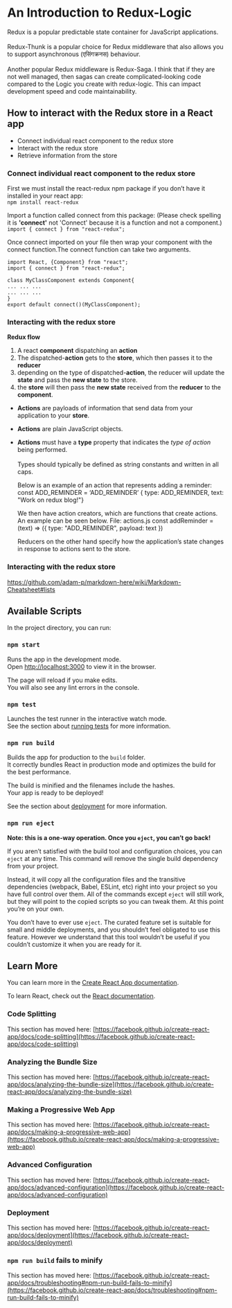 # An Introduction to Redux-Logic

<p>Redux is a popular predictable state container for JavaScript applications.<br /><br />
Redux-Thunk is a popular choice for Redux middleware that also allows you to support asynchronous (एसिंगक्रनस) behaviour.<br /><br />
Another popular Redux middleware is Redux-Saga.  I think that if they are not well managed, then sagas can create complicated-looking code compared to the Logic you create with redux-logic. This can impact development speed and code maintainability.</p>

## How to interact with the Redux store in a React app  
<ul>
<li>Connect individual react component to the redux store</li>
<li>Interact with the redux store</li>
<li>Retrieve information from the store</li>
</ul>  

### Connect individual react component to the redux store
First we must install the react-redux npm package if you don’t have it installed in your react app:  
`npm install react-redux`

Import a function called connect from this package: (Please check spelling it is <b>'connect'</b> not 'Connect' because it is a function and not a component.)  
`import { connect } from "react-redux";`

Once connect imported on your file then wrap your component with the connect function.The connect function can take two arguments. 


    import React, {Component} from "react";
    import { connect } from "react-redux";
	
	class MyClassComponent extends Component{
	... ... ...
	... ... ...
	}
	export default connect()(MyClassComponent);
### Interacting with the redux store  
<b>Redux flow</b>  
1. A react <b>component</b> dispatching an <b>action</b><br/>  
2. The dispatched-<b>action</b> gets to the <b>store</b>, which then passes it to the <b>reducer</b><br/>
3. depending on the type of dispatched-<b>action</b>, the reducer will update the <b>state</b> and pass the <b>new state</b> to the store.<br/>
4. the <b>store</b> will then pass the <b>new state</b> received from the <b>reducer</b> to the <b>component</b>.<br/>
 
*  <b>Actions</b> are payloads of information that send data from your application to your <b>store</b>. <br/> 
*  <b>Actions</b> are plain JavaScript objects.
*  <b>Actions</b> must have a <b>type</b> property that indicates the <i>type of action</i> being performed.<br/>  
Types should typically be defined as string constants and written in all caps.<br/> 
	
	Below is an example of an action that represents adding a reminder:
	const ADD_REMINDER = ‘ADD_REMINDER’
	{ type: ADD_REMINDER, text: "Work on redux blog!"}
	
	We then have action creators, which are functions that create actions. An example can be seen below.
	File: actions.js
	const addReminder = (text) => ({
										type: "ADD_REMINDER",
										payload: text
									})
									
	Reducers on the other hand specify how the application’s state changes in response to actions sent to the store.


### Interacting with the redux store  







https://github.com/adam-p/markdown-here/wiki/Markdown-Cheatsheet#lists
## Available Scripts

In the project directory, you can run:

### `npm start`

Runs the app in the development mode.\
Open [http://localhost:3000](http://localhost:3000) to view it in the browser.

The page will reload if you make edits.\
You will also see any lint errors in the console.

### `npm test`

Launches the test runner in the interactive watch mode.\
See the section about [running tests](https://facebook.github.io/create-react-app/docs/running-tests) for more information.

### `npm run build`

Builds the app for production to the `build` folder.\
It correctly bundles React in production mode and optimizes the build for the best performance.

The build is minified and the filenames include the hashes.\
Your app is ready to be deployed!

See the section about [deployment](https://facebook.github.io/create-react-app/docs/deployment) for more information.

### `npm run eject`

**Note: this is a one-way operation. Once you `eject`, you can’t go back!**

If you aren’t satisfied with the build tool and configuration choices, you can `eject` at any time. This command will remove the single build dependency from your project.

Instead, it will copy all the configuration files and the transitive dependencies (webpack, Babel, ESLint, etc) right into your project so you have full control over them. All of the commands except `eject` will still work, but they will point to the copied scripts so you can tweak them. At this point you’re on your own.

You don’t have to ever use `eject`. The curated feature set is suitable for small and middle deployments, and you shouldn’t feel obligated to use this feature. However we understand that this tool wouldn’t be useful if you couldn’t customize it when you are ready for it.

## Learn More

You can learn more in the [Create React App documentation](https://facebook.github.io/create-react-app/docs/getting-started).

To learn React, check out the [React documentation](https://reactjs.org/).

### Code Splitting

This section has moved here: [https://facebook.github.io/create-react-app/docs/code-splitting](https://facebook.github.io/create-react-app/docs/code-splitting)

### Analyzing the Bundle Size

This section has moved here: [https://facebook.github.io/create-react-app/docs/analyzing-the-bundle-size](https://facebook.github.io/create-react-app/docs/analyzing-the-bundle-size)

### Making a Progressive Web App

This section has moved here: [https://facebook.github.io/create-react-app/docs/making-a-progressive-web-app](https://facebook.github.io/create-react-app/docs/making-a-progressive-web-app)

### Advanced Configuration

This section has moved here: [https://facebook.github.io/create-react-app/docs/advanced-configuration](https://facebook.github.io/create-react-app/docs/advanced-configuration)

### Deployment

This section has moved here: [https://facebook.github.io/create-react-app/docs/deployment](https://facebook.github.io/create-react-app/docs/deployment)

### `npm run build` fails to minify

This section has moved here: [https://facebook.github.io/create-react-app/docs/troubleshooting#npm-run-build-fails-to-minify](https://facebook.github.io/create-react-app/docs/troubleshooting#npm-run-build-fails-to-minify)
